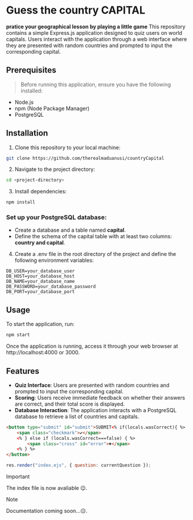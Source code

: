 # Guess the country CAPITAL

**pratice your geographical lesson by playing a little game**
This repository contains a simple Express.js application designed to quiz users on world capitals. Users interact with the application through a web interface where they are presented with random countries and prompted to input the corresponding capital.

## Prerequisites
> Before running this application, ensure you have the following installed:
- Node.js
- npm (Node Package Manager)
- PostgreSQL

## Installation
1. Clone this repository to your local machine:
```bash
git clone https://github.com/therealmaduanusi/countryCapital
```

2. Navigate to the project directory:
```bash
cd <project-directory>
```

3. Install dependencies:
```bash
npm install
```

### Set up your PostgreSQL database:

- Create a database and a table named **capital**.
- Define the schema of the capital table with at least two columns: **country and capital**.

4. Create a .env file in the root directory of the project and define the following environment variables:

```plaintext
DB_USER=your_database_user
DB_HOST=your_database_host
DB_NAME=your_database_name
DB_PASSWORD=your_database_password
DB_PORT=your_database_port
```
## Usage
To start the application, run:
```bash
npm start
```
Once the application is running, access it through your web browser at http://localhost:4000 or 3000.

## Features
- **Quiz Interface**: Users are presented with random countries and prompted to input the corresponding capital.
- **Scoring**: Users receive immediate feedback on whether their answers are correct, and their total score is displayed.
- **Database Interaction**: The application interacts with a PostgreSQL database to retrieve a list of countries and capitals.

```html
<button type="submit" id="submit">SUBMIT<% if(locals.wasCorrect){ %>
    <span class="checkmark">✔</span>
    <% } else if (locals.wasCorrect===false) { %>
        <span class="cross" id="error">✖</span>
    <% } %>
</button>
```
```js
res.render("index.ejs", { question: currentQuestion });
```


> [!IMPORTANT]
> The index file is now avaliable 😉.

> [!NOTE]
> Documentation coming soon...😑.